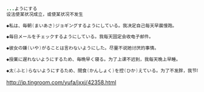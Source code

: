 ```java
...ようにする
设法使某状况成立，或使某状况不发生
 
◆私は、毎朝(まいあさ)ジョギングするようにしている。我决定自己每天早晨慢跑。
 
◆毎日メールをチェックするようにしている。我每天固定会收电子邮件。
 
◆彼女の嫌(いや)がることは言わないようにした。尽量不说她讨厌的事情。
 
◆授業に遅れないようにするため、毎晩早く寝る。为了上课不迟到，我每天晚上早睡。
 
◆太(ふと)らないようにするため、間食(かんしょく)を控(ひか)えている。为了不发胖，我节制吃零食。
```

<http://jp.tingroom.com/yufa/jxxj/42358.html>